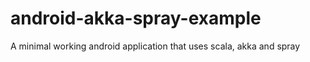android-akka-spray-example
==========================

A minimal working android application that uses scala, akka and spray
